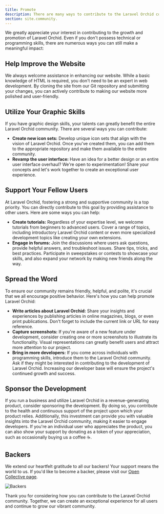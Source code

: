 ```yaml
---
title: Promote
description: There are many ways to contribute to the Laravel Orchid community
section: site.community.
---
```


We greatly appreciate your interest in contributing to the growth and promotion of Laravel Orchid. Even if you don't possess technical or programming skills, there are numerous ways you can still make a meaningful impact:

## Help Improve the Website

We always welcome assistance in enhancing our website. While a basic knowledge of HTML is required, you don't need to be an expert in web development. By cloning the site from our Git repository and submitting your changes, you can actively contribute to making our website more polished and user-friendly.

## Utilize Your Graphic Skills

If you have graphic design skills, your talents can greatly benefit the entire Laravel Orchid community. There are several ways you can contribute:

- **Create new icon sets:** Develop unique icon sets that align with the vision of Laravel Orchid. Once you've created them, you can add them to the appropriate repository and make them available to the entire community.
- **Revamp the user interface:** Have an idea for a better design or an entire user interface overhaul? We're open to experimentation! Share your concepts and let's work together to create an exceptional user experience.

## Support Your Fellow Users

At Laravel Orchid, fostering a strong and supportive community is a top priority. You can directly contribute to this goal by providing assistance to other users. Here are some ways you can help:

- **Create tutorials:** Regardless of your expertise level, we welcome tutorials from beginners to advanced users. Cover a range of topics, including introductory Laravel Orchid content or even more specialized development topics like creating your own extensions.
- **Engage in forums:** Join the discussions where users ask questions, provide helpful answers, and troubleshoot issues. Share tips, tricks, and best practices. Participate in sweepstakes or contests to showcase your skills, and also expand your network by making new friends along the way.

## Spread the Word

To ensure our community remains friendly, helpful, and polite, it's crucial that we all encourage positive behavior. Here's how you can help promote Laravel Orchid:

- **Write articles about Laravel Orchid:** Share your insights and experiences by publishing articles in online magazines, blogs, or even print publications. Don't forget to include the current link or URL for easy reference.
- **Capture screenshots:** If you're aware of a new feature under development, consider creating one or more screenshots to illustrate its functionality. Visual representations can greatly benefit users and attract more attention to our project.
- **Bring in more developers:** If you come across individuals with programming skills, introduce them to the Laravel Orchid community. Ask if they might be interested in contributing to the development of Laravel Orchid. Increasing our developer base will ensure the project's continued growth and success.

## Sponsor the Development

If you run a business and utilize Laravel Orchid in a revenue-generating product, consider sponsoring the development. By doing so, you contribute to the health and continuous support of the project upon which your product relies. Additionally, this investment can provide you with valuable insights into the Laravel Orchid community, making it easier to engage developers. If you're an individual user who appreciates the product, you can also show your support by donating as a token of your appreciation, such as occasionally buying us a coffee ☕️.

## Backers

We extend our heartfelt gratitude to all our backers! Your support means the world to us. If you'd like to become a backer, please visit our [Open Collective page](https://opencollective.com/orchid#backer).

![Backers](https://opencollective.com/orchid/backers.svg?width=780)

Thank you for considering how you can contribute to the Laravel Orchid community. Together, we can create an exceptional experience for all users and continue to grow our vibrant community.
